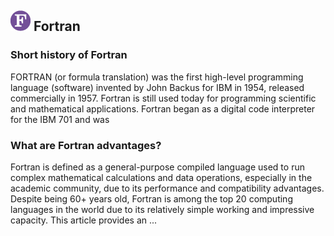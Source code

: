 ## ![Logo of Fortran](../images/Fortran.png) Fortran
### Short history of Fortran
FORTRAN (or formula translation) was the first high-level programming language (software) invented by John Backus for IBM in 1954, released commercially in 1957. Fortran is still used today for programming scientific and mathematical applications. Fortran began as a digital code interpreter for the IBM 701 and was
### What are Fortran advantages?
Fortran is defined as a general-purpose compiled language used to run complex mathematical calculations and data operations, especially in the academic community, due to its performance and compatibility advantages. Despite being 60+ years old, Fortran is among the top 20 computing languages in the world due to its relatively simple working and impressive capacity. This article provides an ...
